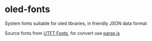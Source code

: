 # oled-fonts
System fonts suitable for oled libraries, in friendly JSON data format

Source fonts from [UTFT Fonts](http://www.rinkydinkelectronics.com/r_fonts.php), for convert use [parse.js](./parse.js)
